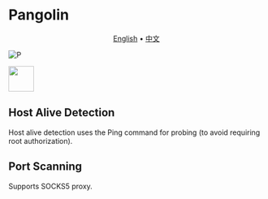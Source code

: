 # Pangolin

<p align="center">
  <a href="https://github.com/414aaj/Pangolin/blob/main/README">English</a> •
  <a href="https://github.com/414aaj/Pangolin/blob/main/README_CN.md">中文</a> 
</p>



![P](https://github.com/user-attachments/assets/ea49dcf8-ec93-4c4a-b293-304e5b9d6dfb)



<img src="https://github.com/user-attachments/assets/dbc461e9-4068-4858-8619-9306362ff600"  width="50" height="50">

## Host Alive Detection
Host alive detection uses the Ping command for probing (to avoid requiring root authorization).

## Port Scanning
Supports SOCKS5 proxy.
